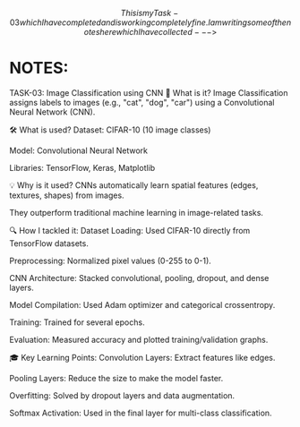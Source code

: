 $$
This is my Task-03 which I have completed and is working completely fine. 
I am writing some of the notes here which I have collected--->
$$

# NOTES:
TASK-03: Image Classification using CNN
📌 What is it?
Image Classification assigns labels to images (e.g., "cat", "dog", "car") using a Convolutional Neural Network (CNN).

🛠️ What is used?
Dataset: CIFAR-10 (10 image classes)

Model: Convolutional Neural Network

Libraries: TensorFlow, Keras, Matplotlib

💡 Why is it used?
CNNs automatically learn spatial features (edges, textures, shapes) from images.

They outperform traditional machine learning in image-related tasks.

🔍 How I tackled it:
Dataset Loading: Used CIFAR-10 directly from TensorFlow datasets.

Preprocessing: Normalized pixel values (0-255 to 0-1).

CNN Architecture: Stacked convolutional, pooling, dropout, and dense layers.

Model Compilation: Used Adam optimizer and categorical crossentropy.

Training: Trained for several epochs.

Evaluation: Measured accuracy and plotted training/validation graphs.

🎓 Key Learning Points:
Convolution Layers: Extract features like edges.

Pooling Layers: Reduce the size to make the model faster.

Overfitting: Solved by dropout layers and data augmentation.

Softmax Activation: Used in the final layer for multi-class classification.